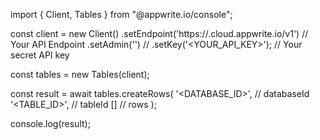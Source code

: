 import { Client, Tables } from "@appwrite.io/console";

const client = new Client()
    .setEndpoint('https://<REGION>.cloud.appwrite.io/v1') // Your API Endpoint
    .setAdmin('') // 
    .setKey('<YOUR_API_KEY>'); // Your secret API key

const tables = new Tables(client);

const result = await tables.createRows(
    '<DATABASE_ID>', // databaseId
    '<TABLE_ID>', // tableId
    [] // rows
);

console.log(result);
